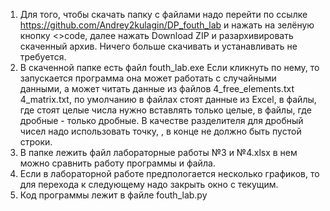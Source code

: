 1. Для того, чтобы скачать папку с файлами надо перейти по ссылке https://github.com/Andrey2kulagin/DP_fouth_lab и нажать на зелёную кнопку <>code, 
   далее нажать Download ZIP и разархивировать скаченный архив. Ничего больше скачивать и устанавливать не требуется.
2. В скаченной папке есть файл fouth_lab.exe Если кликнуть по нему, то запускается программа она может работать с случайными данными, а может 
   читать данные из файлов 4_free_elements.txt 4_matrix.txt, по умолчанию в файлах стоят данные из Excel, в файлы, где стоят целые числа нужно 
   вставлять только целые, в файлы, где дробные - только дробные. В качестве разделителя для дробный чисел надо использовать точку, , в конце не должно        быть    пустой строки.  
3. В папке лежить файл лабораторные работы №3 и №4.xlsx в нем можно сравнить работу программы и файла.
4. Если в лабораторной работе предпологается несколько графиков, то для перехода к следующему надо закрыть окно с текущим.
5. Код программы лежит в файле fouth_lab.py
